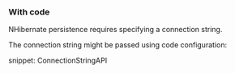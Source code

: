 ### With code 

NHibernate persistence requires specifying a connection string.

The connection string might be passed using code configuration:

snippet: ConnectionStringAPI